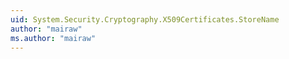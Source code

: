 ```yaml
---
uid: System.Security.Cryptography.X509Certificates.StoreName
author: "mairaw"
ms.author: "mairaw"
---
```


